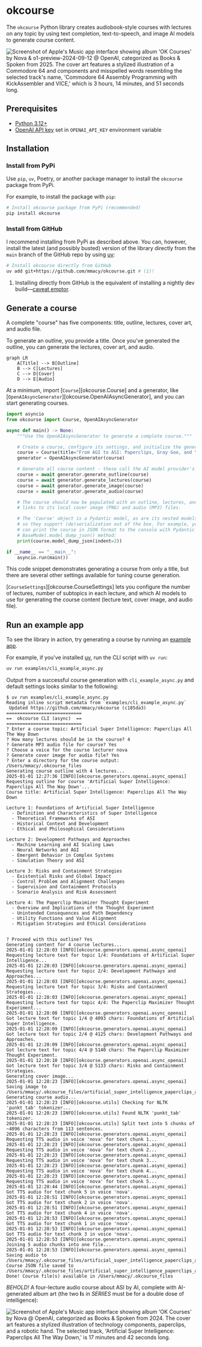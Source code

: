 # okcourse

The `okcourse` Python library creates audiobook-style courses with lectures on any topic by using text completion, text-to-speech, and image AI models to generate course content.

![Screenshot of Apple's Music app interface showing album 'OK Courses' by Nova & o1-preview-2024-09-12 @ OpenAI, categorized as Books & Spoken from 2025. The cover art features a stylized illustration of a Commodore 64 and components and misspelled words resembling the selected track's name, 'Commodore 64 Assembly Programming with KickAssembler and VICE,' which is 3 hours, 14 minutes, and 51 seconds long.](./images/media-player-01.png)

## Prerequisites

- [Python 3.12+](https://python.org)
- [OpenAI API key](https://platform.openai.com/docs/quickstart) set in `OPENAI_API_KEY` environment variable

## Installation

### Install from PyPi

Use `pip`, `uv`, Poetry, or another package manager to install the `okcourse` package from PyPi.

For example, to  install the package with `pip`:

```sh
# Install okcourse package from PyPi (recommended)
pip install okcourse
```

### Install from GitHub

I recommend installing from PyPi as described above. You can, however, install the latest (and possibly busted) version of the library directly from the `main` branch of the GitHub repo by using [uv](https://docs.astral.sh/uv/):

```sh
# Install okcourse directly from GitHub
uv add git+https://github.com/mmacy/okcourse.git # (1)!
```

1. Installing directly from GitHub is the equivalent of installing a nightly dev build—[caveat emptor](https://www.findlaw.com/consumer/consumer-transactions/what-does-caveat-emptor-mean-.html).

## Generate a course

A complete "course" has five components: title, outline, lectures, cover art, and audio file.

To generate an outline, you provide a title. Once you've generated the outline, you can generate the lectures, cover art, and audio.

```mermaid
graph LR
    A[Title] --> B[Outline]
    B --> C[Lectures]
    C --> D[Cover]
    D --> E[Audio]
```

At a minimum, import [`Course`][okcourse.Course] and a generator, like [`OpenAIAsyncGenerator`][okcourse.OpenAIAsyncGenerator], and you can start generating courses.

```python
import asyncio
from okcourse import Course, OpenAIAsyncGenerator

async def main() -> None:
    """Use the OpenAIAsyncGenerator to generate a complete course."""

    # Create a course, configure its settings, and initialize the generator
    course = Course(title="From AGI to ASI: Paperclips, Gray Goo, and You")
    generator = OpenAIAsyncGenerator(course)

    # Generate all course content - these call the AI model provider's API
    course = await generator.generate_outline(course)
    course = await generator.generate_lectures(course)
    course = await generator.generate_image(course)
    course = await generator.generate_audio(course)

    # The course should now be populated with an outline, lectures, and
    # links to its local cover image (PNG) and audio (MP3) files.

    # The 'Course' object is a Pydantic model, as are its nested models,
    # so they support (de)serialization out of the box. For example, you
    # can print the course in JSON format to the console with Pydantic's
    # BaseModel.model_dump_json() method:
    print(course.model_dump_json(indent=2))

if __name__ == "__main__":
    asyncio.run(main())
```

This code snippet demonstrates generating a course from only a title, but there are several other settings available for tuning course generation.

[`CourseSettings`][okcourse.CourseSettings] lets you configure the number of lectures, number of subtopics in each lecture, and which AI models to use for generating the course content (lecture text, cover image, and audio file).

## Run an example app

To see the library in action, try generating a course by running an [example app](/okcourse/examples/).

For example, if you've installed [uv](https://docs.astral.sh/uv/), run the CLI script with `uv run`:

```sh
uv run examples/cli_example_async.py
```

Output from a successful course generation with `cli_example_async.py` and default settings looks similar to the following:

```console
$ uv run examples/cli_example_async.py
Reading inline script metadata from `examples/cli_example_async.py`
 Updated https://github.com/mmacy/okcourse (c185da3)
============================
==  okcourse CLI (async)  ==
============================
? Enter a course topic: Artificial Super Intelligence: Paperclips All The Way Down
? How many lectures should be in the course? 4
? Generate MP3 audio file for course? Yes
? Choose a voice for the course lecturer nova
? Generate cover image for audio file? Yes
? Enter a directory for the course output: /Users/mmacy/.okcourse_files
Generating course outline with 4 lectures...
2025-01-01 12:27:36 [INFO][okcourse.generators.openai.async_openai] Requesting outline for course 'Artificial Super Intelligence: Paperclips All The Way Down'...
Course title: Artificial Super Intelligence: Paperclips All The Way Down

Lecture 1: Foundations of Artificial Super Intelligence
  - Definition and Characteristics of Super Intelligence
  - Theoretical Frameworks of ASI
  - Historical Context and Development
  - Ethical and Philosophical Considerations

Lecture 2: Development Pathways and Approaches
  - Machine Learning and AI Scaling Laws
  - Neural Networks and AGI
  - Emergent Behavior in Complex Systems
  - Simulation Theory and ASI

Lecture 3: Risks and Containment Strategies
  - Existential Risks and Global Impact
  - Control Problem and Alignment Challenges
  - Supervision and Containment Protocols
  - Scenario Analysis and Risk Assessment

Lecture 4: The Paperclip Maximizer Thought Experiment
  - Overview and Implications of the Thought Experiment
  - Unintended Consequences and Path Dependency
  - Utility Functions and Value Alignment
  - Mitigation Strategies and Ethical Considerations


? Proceed with this outline? Yes
Generating content for 4 course lectures...
2025-01-01 12:28:03 [INFO][okcourse.generators.openai.async_openai] Requesting lecture text for topic 1/4: Foundations of Artificial Super Intelligence...
2025-01-01 12:28:03 [INFO][okcourse.generators.openai.async_openai] Requesting lecture text for topic 2/4: Development Pathways and Approaches...
2025-01-01 12:28:03 [INFO][okcourse.generators.openai.async_openai] Requesting lecture text for topic 3/4: Risks and Containment Strategies...
2025-01-01 12:28:03 [INFO][okcourse.generators.openai.async_openai] Requesting lecture text for topic 4/4: The Paperclip Maximizer Thought Experiment...
2025-01-01 12:28:08 [INFO][okcourse.generators.openai.async_openai] Got lecture text for topic 1/4 @ 4093 chars: Foundations of Artificial Super Intelligence.
2025-01-01 12:28:09 [INFO][okcourse.generators.openai.async_openai] Got lecture text for topic 2/4 @ 4125 chars: Development Pathways and Approaches.
2025-01-01 12:28:09 [INFO][okcourse.generators.openai.async_openai] Got lecture text for topic 4/4 @ 5140 chars: The Paperclip Maximizer Thought Experiment.
2025-01-01 12:28:10 [INFO][okcourse.generators.openai.async_openai] Got lecture text for topic 3/4 @ 5133 chars: Risks and Containment Strategies.
Generating cover image...
2025-01-01 12:28:23 [INFO][okcourse.generators.openai.async_openai] Saving image to /Users/mmacy/.okcourse_files/artificial_super_intelligence_paperclips_all_the_way_down.png
Generating course audio...
2025-01-01 12:28:23 [INFO][okcourse.utils] Checking for NLTK 'punkt_tab' tokenizer...
2025-01-01 12:28:23 [INFO][okcourse.utils] Found NLTK 'punkt_tab' tokenizer.
2025-01-01 12:28:23 [INFO][okcourse.utils] Split text into 5 chunks of ~4096 characters from 113 sentences.
2025-01-01 12:28:23 [INFO][okcourse.generators.openai.async_openai] Requesting TTS audio in voice 'nova' for text chunk 1...
2025-01-01 12:28:23 [INFO][okcourse.generators.openai.async_openai] Requesting TTS audio in voice 'nova' for text chunk 2...
2025-01-01 12:28:23 [INFO][okcourse.generators.openai.async_openai] Requesting TTS audio in voice 'nova' for text chunk 3...
2025-01-01 12:28:23 [INFO][okcourse.generators.openai.async_openai] Requesting TTS audio in voice 'nova' for text chunk 4...
2025-01-01 12:28:23 [INFO][okcourse.generators.openai.async_openai] Requesting TTS audio in voice 'nova' for text chunk 5...
2025-01-01 12:28:44 [INFO][okcourse.generators.openai.async_openai] Got TTS audio for text chunk 5 in voice 'nova'.
2025-01-01 12:28:51 [INFO][okcourse.generators.openai.async_openai] Got TTS audio for text chunk 2 in voice 'nova'.
2025-01-01 12:28:51 [INFO][okcourse.generators.openai.async_openai] Got TTS audio for text chunk 4 in voice 'nova'.
2025-01-01 12:28:53 [INFO][okcourse.generators.openai.async_openai] Got TTS audio for text chunk 1 in voice 'nova'.
2025-01-01 12:28:53 [INFO][okcourse.generators.openai.async_openai] Got TTS audio for text chunk 3 in voice 'nova'.
2025-01-01 12:28:53 [INFO][okcourse.generators.openai.async_openai] Joining 5 audio chunks into one file...
2025-01-01 12:28:53 [INFO][okcourse.generators.openai.async_openai] Saving audio to /Users/mmacy/.okcourse_files/artificial_super_intelligence_paperclips_all_the_way_down.mp3
Course JSON file saved to /Users/mmacy/.okcourse_files/artificial_super_intelligence_paperclips_all_the_way_down.json
Done! Course file(s) available in /Users/mmacy/.okcourse_files
```

*BEHOLD!* A four-lecture audio course about ASI by AI, complete with AI-generated album art (the two **I**s in *SERIIES* must be for a double dose of intelligence):

![Screenshot of Apple's Music app interface showing album 'OK Courses' by Nova @ OpenAI, categorized as Books & Spoken from 2024. The cover art features a stylized illustration of technology components, paperclips, and a robotic hand. The selected track, 'Artificial Super Intelligence: Paperclips All The Way Down,' is 17 minutes and 42 seconds long.](./images/media-player-02.png)

